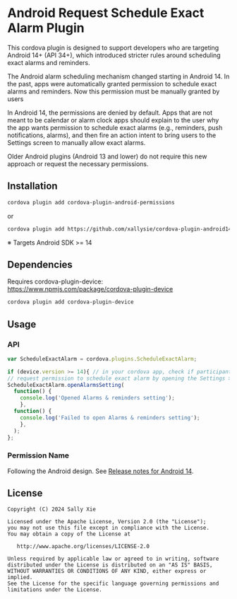 Android Request Schedule Exact Alarm Plugin
========

This cordova plugin is designed to support developers who are targeting Android 14+ (API 34+), which introduced stricter rules around scheduling exact alarms and reminders.

The Android alarm scheduling mechanism changed starting in Android 14. In the past, apps were automatically granted permission to schedule exact alarms and reminders. Now this permission must be manually granted by users 

In Android 14, the permissions are denied by default. Apps that are not meant to be calendar or alarm clock apps should explain to the user why the app wants permission to schedule exact alarms (e.g., reminders, push notifications, alarms), and then fire an action intent to bring users to the Settings screen to manually allow exact alarms. 

Older Android plugins (Android 13 and lower) do not require this new approach or request the necessary permissions. 

Installation
--------

```bash
cordova plugin add cordova-plugin-android-permissions
```

or

```bash
cordova plugin add https://github.com/xallysie/cordova-plugin-android14-schedule-exact-alarm.git
```

※ Targets Android SDK >= 14

Dependencies
--------

Requires cordova-plugin-device: https://www.npmjs.com/package/cordova-plugin-device
```bash
cordova plugin add cordova-plugin-device
```

Usage
--------

### API

```javascript
var ScheduleExactAlarm = cordova.plugins.ScheduleExactAlarm;

if (device.version >= 14){ // in your cordova app, check if participant is using android 14+
// request permission to schedule exact alarm by opening the Settings > Alarms & reminders window, so users can then toggle the permission themselves (for android 14+, api34+)
ScheduleExactAlarm.openAlarmsSetting(
  function() {
    console.log('Opened Alarms & reminders setting');
    },
  function() {
    console.log('Failed to open Alarms & reminders setting');
    },
  );
};

```

### Permission Name

Following the Android design. See [Release notes for Android 14](https://developer.android.com/about/versions/14/changes/schedule-exact-alarms).


License
--------

    Copyright (C) 2024 Sally Xie

    Licensed under the Apache License, Version 2.0 (the "License");
    you may not use this file except in compliance with the License.
    You may obtain a copy of the License at

       http://www.apache.org/licenses/LICENSE-2.0

    Unless required by applicable law or agreed to in writing, software
    distributed under the License is distributed on an "AS IS" BASIS,
    WITHOUT WARRANTIES OR CONDITIONS OF ANY KIND, either express or implied.
    See the License for the specific language governing permissions and
    limitations under the License.
